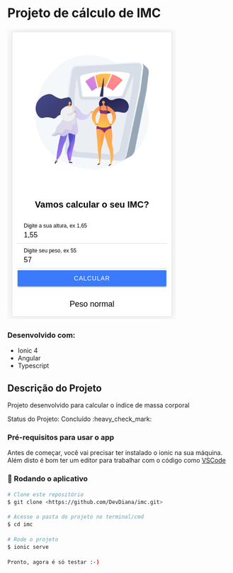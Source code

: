 
# Projeto de cálculo de IMC

![captura de tela do app funcionando 1](https://github.com/DevDiana/imc/blob/14900fbb04b1e0087c500bbb543a639f9846eb7a/Captura%20de%20tela%20de%202021-03-29%2023-06-00.png)

### Desenvolvido com:
* Ionic 4
* Angular
* Typescript
## Descrição do Projeto
<p align="justify">Projeto desenvolvido para calcular o índice de massa corporal </p>
   Status do Projeto: Concluído :heavy_check_mark: <br>
   
   ### Pré-requisitos para usar o app

Antes de começar, você vai precisar ter instalado o ionic na sua máquina.
Além disto é bom ter um editor para trabalhar com o código como [VSCode](https://code.visualstudio.com/)

### 🎲 Rodando o aplicativo

```bash
# Clone este repositório
$ git clone <https://github.com/DevDiana/imc.git>

# Acesse a pasta do projeto no terminal/cmd
$ cd imc

# Rode o projeto
$ ionic serve

Pronto, agora é só testar :-)




